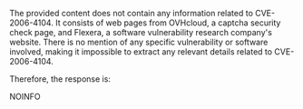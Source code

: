 The provided content does not contain any information related to CVE-2006-4104. It consists of web pages from OVHcloud, a captcha security check page, and Flexera, a software vulnerability research company's website. There is no mention of any specific vulnerability or software involved, making it impossible to extract any relevant details related to CVE-2006-4104.

Therefore, the response is:

NOINFO